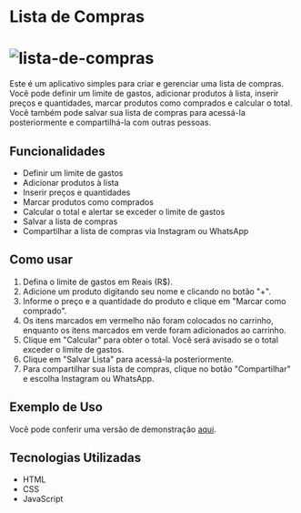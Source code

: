 # Lista de Compras
# ![lista-de-compras](https://github.com/KevynMendes/Lista-de-Compras/assets/156138743/574454be-d6b6-4d66-aeaa-5020517b6e72)
Este é um aplicativo simples para criar e gerenciar uma lista de compras. Você pode definir um limite de gastos, adicionar produtos à lista, inserir preços e quantidades, marcar produtos como comprados e calcular o total. Você também pode salvar sua lista de compras para acessá-la posteriormente e compartilhá-la com outras pessoas.

## Funcionalidades

- Definir um limite de gastos
- Adicionar produtos à lista
- Inserir preços e quantidades
- Marcar produtos como comprados
- Calcular o total e alertar se exceder o limite de gastos
- Salvar a lista de compras
- Compartilhar a lista de compras via Instagram ou WhatsApp

## Como usar

1. Defina o limite de gastos em Reais (R$).
2. Adicione um produto digitando seu nome e clicando no botão "+".
3. Informe o preço e a quantidade do produto e clique em "Marcar como comprado".
4. Os itens marcados em vermelho não foram colocados no carrinho, enquanto os itens marcados em verde foram adicionados ao carrinho.
5. Clique em "Calcular" para obter o total. Você será avisado se o total exceder o limite de gastos.
6. Clique em "Salvar Lista" para acessá-la posteriormente.
7. Para compartilhar sua lista de compras, clique no botão "Compartilhar" e escolha Instagram ou WhatsApp.

## Exemplo de Uso

Você pode conferir uma versão de demonstração [aqui](https://kevynmendes.github.io/Lista-de-Compras/).

## Tecnologias Utilizadas

- HTML
- CSS
- JavaScript
